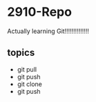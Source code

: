 # 2910-Repo

Actually learning Git!!!!!!!!!!!!!!
 

## topics
- git pull
- git push
- git clone
- git push